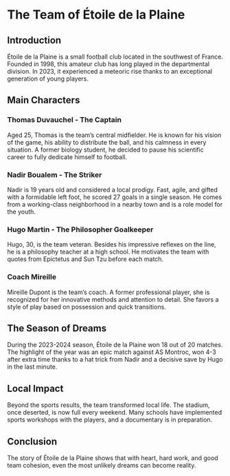 # The Team of Étoile de la Plaine

## Introduction

Étoile de la Plaine is a small football club located in the southwest of France. Founded in 1998, this amateur club has long played in the departmental division. In 2023, it experienced a meteoric rise thanks to an exceptional generation of young players.

## Main Characters

### Thomas Duvauchel - The Captain

Aged 25, Thomas is the team’s central midfielder. He is known for his vision of the game, his ability to distribute the ball, and his calmness in every situation. A former biology student, he decided to pause his scientific career to fully dedicate himself to football.

### Nadir Boualem - The Striker

Nadir is 19 years old and considered a local prodigy. Fast, agile, and gifted with a formidable left foot, he scored 27 goals in a single season. He comes from a working-class neighborhood in a nearby town and is a role model for the youth.

### Hugo Martin - The Philosopher Goalkeeper

Hugo, 30, is the team veteran. Besides his impressive reflexes on the line, he is a philosophy teacher at a high school. He motivates the team with quotes from Epictetus and Sun Tzu before each match.

### Coach Mireille

Mireille Dupont is the team’s coach. A former professional player, she is recognized for her innovative methods and attention to detail. She favors a style of play based on possession and quick transitions.

## The Season of Dreams

During the 2023-2024 season, Étoile de la Plaine won 18 out of 20 matches. The highlight of the year was an epic match against AS Montroc, won 4-3 after extra time thanks to a hat trick from Nadir and a decisive save by Hugo in the last minute.

## Local Impact

Beyond the sports results, the team transformed local life. The stadium, once deserted, is now full every weekend. Many schools have implemented sports workshops with the players, and a documentary is in preparation.

## Conclusion

The story of Étoile de la Plaine shows that with heart, hard work, and good team cohesion, even the most unlikely dreams can become reality.

